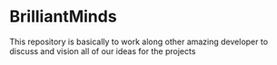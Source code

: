 # BrilliantMinds
This repository is basically to work along other amazing developer to discuss and vision all of our ideas for the projects
